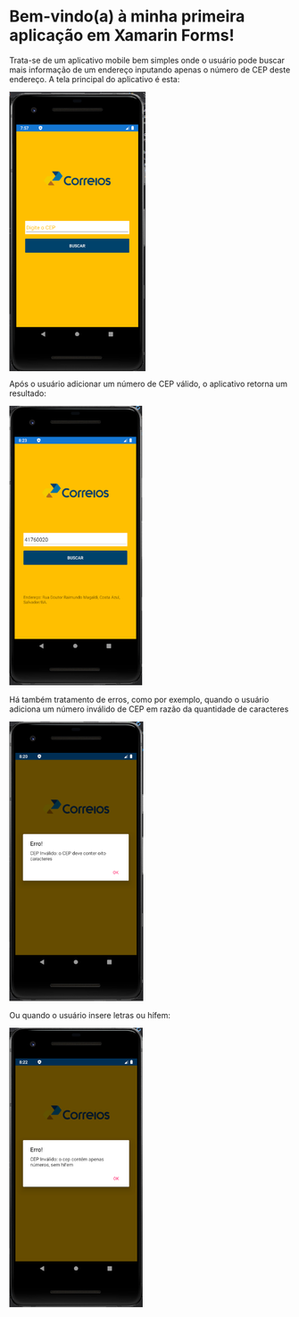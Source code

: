 <h1>Bem-vindo(a) à minha primeira aplicação em Xamarin Forms!</h1>

<p>Trata-se de um aplicativo mobile bem simples onde o usuário pode buscar mais informação de um endereço
inputando apenas o número de CEP deste endereço. A tela principal do aplicativo é esta:</p>
<img src="https://github.com/jgsneves/xamarinForms/blob/master/image.png" height="500" align="center">
<br>
<p>Após o usuário adicionar um número de CEP válido, o aplicativo retorna um resultado:</p>
<img src="https://github.com/jgsneves/xamarinForms/blob/master/resultado.PNG" height="500">
<br>
<p>Há também tratamento de erros, como por exemplo, quando o usuário adiciona um número inválido de CEP
em razão da quantidade de caracteres</P>
<img src="https://github.com/jgsneves/xamarinForms/blob/master/validacaoErro1.PNG" height="500">
<br>
<p>Ou quando o usuário insere letras ou hífem:</p>
<img src="https://github.com/jgsneves/xamarinForms/blob/master/validacaoErro2.PNG" height="500">
